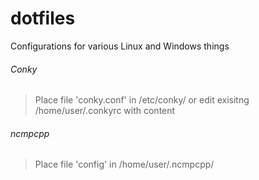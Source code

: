# dotfiles

Configurations for various Linux and Windows things

###### Conky
> Place file 'conky.conf' in /etc/conky/ or edit exisitng /home/user/.conkyrc with content

###### ncmpcpp
> Place file 'config' in /home/user/.ncmpcpp/
